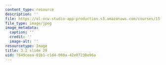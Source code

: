 ```yaml
---
content_type: resource
description: ''
file: https://ol-ocw-studio-app-production.s3.amazonaws.com/courses/15-s21-nuts-and-bolts-of-business-plans-january-iap-2014/7649ceea01b1c1d4060a42e07238e96a_Slide29.JPG
file_type: image/jpeg
image_metadata:
  caption: ''
  credit: ''
  image-alt: ''
resourcetype: Image
title: 3.2 slide 29
uid: 7649ceea-01b1-c1d4-060a-42e07238e96a
---
```


